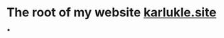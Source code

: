 # The root of my website [karlukle.site](https://karlukle.site/) .
<!-- 
# TIPS(for me)
- in layouts  
  - hover player in header/basic.html, comment in comment.html, snowflake & view in footer.html.  
- in root
  - blackwhite in /assets/css/custom.css -->

